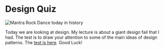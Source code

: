 Design Quiz
==========

![Mantra Rock Dance](http://upload.wikimedia.org/wikipedia/commons/thumb/4/47/1967_Mantra-Rock_Dance_Avalon_poster.jpg/145px-1967_Mantra-Rock_Dance_Avalon_poster.jpg) today in history

Today we are looking at design. My lecture is about a giant design fail that I had. The test is to draw your attention to some of the main ideas of design patterns. The [test is here](tests/designquiz.htm). Good Luck!